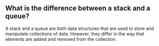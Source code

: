 
## What is the difference between a stack and a queue?

A stack and a queue are both data structures that are used to store and manipulate collections of data. However, they differ in the way that elements are added and removed from the collection.
